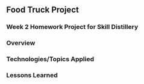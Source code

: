 ## Food Truck Project

### Week 2 Homework Project for Skill Distillery

### Overview
### Technologies/Topics Applied
### Lessons Learned 
